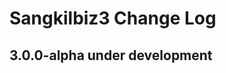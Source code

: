 Sangkilbiz3 Change Log
==========================

3.0.0-alpha under development
--------------------------


